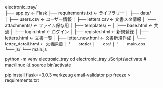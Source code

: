 electronic_tray/                     
├── app.py                           ← Flask
├── requirements.txt                 ← ライブラリ一
│
├── data/                            
│   ├── users.csv                    ← ユーザー情報
│   ├── letters.csv                  ← 文書メタ情報
│   └── attachments/                 ← ファイル保存用
│
├── templates/                       ← 
│   ├── base.html                    ← 共通
│   ├── login.html                   ← ログイン
│   ├── register.html                ← 新規登録
│   ├── letters.html                 ← 文書一覧
│   ├── letter_new.html              ← 文書新規作成
│   └── letter_detail.html           ← 文書詳細
│
└── static/
    ├── css/
    │   └── main.css                 
    └── js/
        └── main.js                  


python -m venv electronic_tray
cd electronic_tray
.\Scripts\activate       # mac/linux は source bin/activate

pip install flask==3.0.3 werkzeug email-validator
pip freeze > requirements.txt
